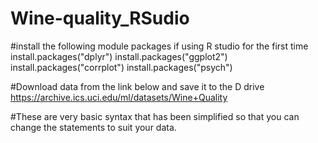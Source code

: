 # Wine-quality_RSudio
#install the following module packages if using R studio for the first time
install.packages("dplyr")
install.packages("ggplot2")
install.packages("corrplot")
install.packages("psych")

#Download data from the link below and save it to the D drive
https://archive.ics.uci.edu/ml/datasets/Wine+Quality 

#These are very basic syntax that has been simplified so that you can change the statements to suit your data.
